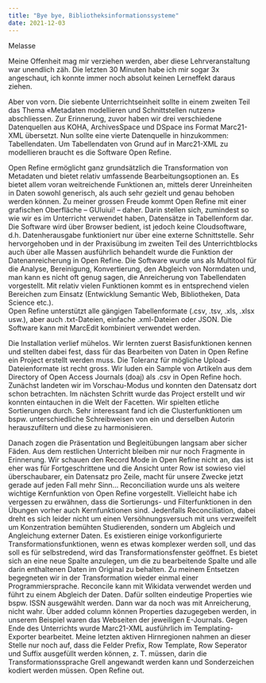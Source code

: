 ```yaml
---
title: "Bye bye, Bibliotheksinformationssysteme"
date: 2021-12-03
---
```


Melasse

Meine Offenheit mag mir verziehen werden, aber diese Lehrveranstaltung war unendlich zäh. Die letzten 30 Minuten habe ich mir 
sogar 3x angeschaut, ich konnte immer noch absolut keinen Lerneffekt daraus ziehen. 

Aber von vorn. Die siebente Unterrichtseinheit sollte in einem zweiten Teil das Thema «Metadaten modellieren und Schnittstellen 
nutzen» abschliessen. Zur Erinnerung, zuvor haben wir drei verschiedene Datenquellen aus KOHA, ArchivesSpace und DSpace ins Format 
Marc21-XML übersetzt. Nun sollte eine vierte Datenquelle in hinzukommen: Tabellendaten. Um Tabellendaten von Grund auf in Marc21-XML 
zu modellieren braucht es die Software Open Refine. 

Open Refine ermöglicht ganz grundsätzlich die Transformation von Metadaten und bietet relativ umfassende Bearbeitungsoptionen an. 
Es bietet allem voran weitreichende Funktionen an, mittels derer Unreinheiten in Daten sowohl generisch, als auch sehr gezielt und 
genau behoben werden können. Zu meiner grossen Freude kommt Open Refine mit einer grafischen Oberfläche – GUIuiui! – daher. Darin 
stellen sich, zumindest so wie wir es im Unterricht verwendet haben, Datensätze in Tabellenform dar. Die Software wird über Browser 
bedient, ist jedoch keine Cloudsoftware, d.h. Datenherausgabe funktioniert nur über eine externe Schnittstelle.
Sehr hervorgehoben und in der Praxisübung im zweiten Teil des Unterrichtblocks auch über alle Massen ausführlich behandelt wurde die 
Funktion der Datenanreicherung in Open Refine. Die Software wurde uns als Multitool für die Analyse, Bereinigung, Konvertierung, den 
Abgleich von Normdaten und, man kann es nicht oft genug sagen, die Anreicherung von Tabellendaten vorgestellt. Mit relativ vielen Funktionen 
kommt es in entsprechend vielen Bereichen zum Einsatz (Entwicklung Semantic Web, Bibliotheken, Data Science etc.).  
Open Refine unterstützt alle gängigen Tabellenformate (.csv, .tsv, .xls, .xlsx usw.), aber auch .txt-Dateien, einfache .xml-Dateien oder 
JSON. Die Software kann mit MarcEdit kombiniert verwendet werden.

Die Installation verlief mühelos. Wir lernten zuerst Basisfunktionen kennen und stellten dabei fest, dass für das Bearbeiten von Daten in 
Open Refine ein Project erstellt werden muss. Die Toleranz für mögliche Upload-Dateienformate ist recht gross. 
Wir luden ein Sample von Artikeln aus dem Directory of Open Access Journals (doaj) als .csv in Open Refine hoch. Zunächst landeten wir im 
Vorschau-Modus und konnten den Datensatz dort schon betrachten. Im nächsten Schritt wurde das Project erstellt und wir konnten eintauchen 
in die Welt der Facetten. Wir spielten etliche Sortierungen durch. Sehr interessant fand ich die Clusterfunktionen um bspw. unterschiedliche 
Schreibweisen von ein und derselben Autorin herauszufiltern und diese zu harmonisieren. 

Danach zogen die Präsentation und Begleitübungen langsam aber sicher Fäden. Aus dem restlichen Unterricht bleiben mir nur noch Fragmente in 
Erinnerung. Wir schauen den Record Mode in Open Refine nicht an, das ist eher was für Fortgeschrittene und die Ansicht unter Row ist sowieso 
viel überschaubarer, ein Datensatz pro Zeile, macht für unsere Zwecke jetzt gerade auf jeden Fall mehr Sinn… 
Reconciliation wurde uns als weitere wichtige Kernfunktion von Open Refine vorgestellt. Vielleicht habe ich vergessen zu erwähnen, dass die 
Sortierungs- und Filterfunktionen in den Übungen vorher auch Kernfunktionen sind. Jedenfalls Reconciliation, dabei dreht es sich leider nicht 
um einen Versöhnungsversuch mit uns verzweifelt um Konzentration bemühten Studierenden, sondern um Abgleich und Angleichung externer Daten. 
Es existieren einige vorkonfigurierte Transformationsfunktionen, wenn es etwas komplexer werden soll, und das soll es für selbstredend, wird 
das Transformationsfenster geöffnet. Es bietet sich an eine neue Spalte anzulegen, um die zu bearbeitende Spalte und alle darin enthaltenen 
Daten im Original zu behalten. Zu meinem Entsetzen begegneten wir in der Transformation wieder einmal einer Programmiersprache. 
Reconcile kann mit Wikidata verwendet werden und führt zu einem Abgleich der Daten. Dafür sollten eindeutige Properties wie bspw. ISSN ausgewählt 
werden. 
Dann war da noch was mit Anreicherung, nicht wahr. Über added column können Properties dazugegeben werden, in unserem Beispiel waren das Webseiten 
der jeweiligen E-Journals.
Gegen Ende des Unterrichts wurde Marc21-XML ausführlich im Templating-Exporter bearbeitet. Meine letzten aktiven Hirnregionen nahmen an dieser 
Stelle nur noch auf, dass die Felder Prefix, Row Template, Row Seperator und Suffix ausgefüllt werden können, z. T. müssen, darin die 
Transformationssprache Grell angewandt werden kann und Sonderzeichen kodiert werden müssen. Open Refine out.

